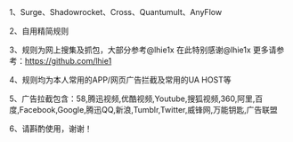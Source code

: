 1、Surge、Shadowrocket、Cross、Quantumult、AnyFlow

2、自用精简规则

3、规则为网上搜集及抓包，大部分参考@lhie1x 在此特别感谢@lhie1x 更多请参考：https://github.com/lhie1

4、规则均为本人常用的APP/网页广告拦截及常用的UA HOST等

5、广告拉截包含：58,腾迅视频,优酷视频,Youtube,搜狐视频,360,阿里,百度,Facebook,Google,腾迅QQ,新浪,Tumblr,Twitter,威锋网,万能钥匙,广告联盟

6、请斟酌使用，谢谢！
